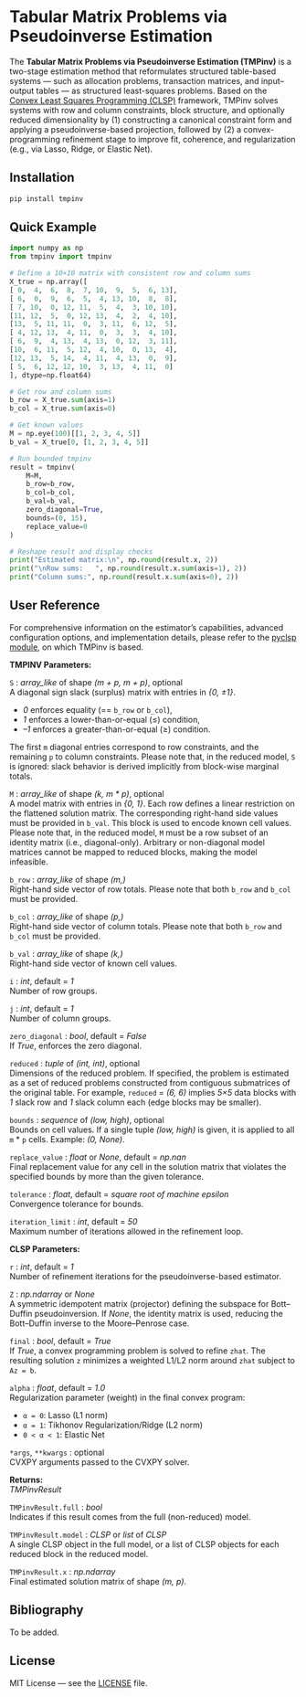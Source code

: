 # Tabular Matrix Problems via Pseudoinverse Estimation

The **Tabular Matrix Problems via Pseudoinverse Estimation (TMPinv)** is a two-stage estimation method that reformulates structured table-based systems — such as allocation problems, transaction matrices, and input–output tables — as structured least-squares problems. Based on the [Convex Least Squares Programming (CLSP)](https://pypi.org/project/pyclsp/ "Convex Least Squares Programming") framework, TMPinv solves systems with row and column constraints, block structure, and optionally reduced dimensionality by (1) constructing a canonical constraint form and applying a pseudoinverse-based projection, followed by (2) a convex-programming refinement stage to improve fit, coherence, and regularization (e.g., via Lasso, Ridge, or Elastic Net).

## Installation

```bash
pip install tmpinv
```

## Quick Example

```python
import numpy as np
from tmpinv import tmpinv

# Define a 10×10 matrix with consistent row and column sums
X_true = np.array([
[ 0,  4,  6,  8,  7, 10,  9,  5,  6, 13],
[ 6,  0,  9,  6,  5,  4, 13, 10,  8,  8],
[ 7, 10,  0, 12, 11,  5,  4,  3, 10, 10],
[11, 12,  5,  0, 12, 13,  4,  2,  4, 10],
[13,  5, 11, 11,  0,  3, 11,  6, 12,  5],
[ 4, 12, 13,  4, 11,  0,  3,  3,  4, 10],
[ 6,  9,  4, 13,  4, 13,  0, 12,  3, 11],
[10,  6, 11,  5, 12,  4, 10,  0, 13,  4],
[12, 13,  5, 14,  4, 11,  4, 13,  0,  9],
[ 5,  6, 12, 12, 10,  3, 13,  4, 11,  0]
], dtype=np.float64)

# Get row and column sums
b_row = X_true.sum(axis=1)
b_col = X_true.sum(axis=0)

# Get known values
M = np.eye(100)[[1, 2, 3, 4, 5]]
b_val = X_true[0, [1, 2, 3, 4, 5]]

# Run bounded tmpinv
result = tmpinv(
    M=M,
    b_row=b_row,
    b_col=b_col,
    b_val=b_val,
    zero_diagonal=True,
    bounds=(0, 15),
    replace_value=0
)

# Reshape result and display checks
print("Estimated matrix:\n", np.round(result.x, 2))
print("\nRow sums:   ", np.round(result.x.sum(axis=1), 2))
print("Column sums:", np.round(result.x.sum(axis=0), 2))
```

## User Reference

For comprehensive information on the estimator’s capabilities, advanced configuration options, and implementation details, please refer to the [pyclsp module](https://pypi.org/project/pyclsp/ "Convex Least Squares Programming"), on which TMPinv is based.

**TMPINV Parameters:**  

`S` : *array_like* of shape *(m + p, m + p)*, optional  
A diagonal sign slack (surplus) matrix with entries in *{0, ±1}*.  
-   *0* enforces equality (== `b_row` or `b_col`),  
-  *1* enforces a lower-than-or-equal (≤) condition,  
- *–1* enforces a greater-than-or-equal (≥) condition.  

The first `m` diagonal entries correspond to row constraints, and the remaining `p` to column constraints. Please note that, in the reduced model, `S` is ignored: slack behavior is derived implicitly from block-wise marginal totals.

`M` : *array_like* of shape *(k, m * p)*, optional  
A model matrix with entries in *{0, 1}*. Each row defines a linear restriction on the flattened solution matrix. The corresponding right-hand side values must be provided in `b_val`. This block is used to encode known cell values. Please note that, in the reduced model, `M` must be a row subset of an identity matrix (i.e., diagonal-only). Arbitrary or non-diagonal model matrices cannot be mapped to reduced blocks, making the model infeasible.

`b_row` : *array_like* of shape *(m,)*  
Right-hand side vector of row totals. Please note that both `b_row` and `b_col` must be provided.

`b_col` : *array_like* of shape *(p,)*  
Right-hand side vector of column totals. Please note that both `b_row` and `b_col` must be provided.

`b_val` : *array_like* of shape *(k,)*  
Right-hand side vector of known cell values.

`i` : *int*, default = *1*  
Number of row groups.

`j` : *int*, default = *1*  
Number of column groups.

`zero_diagonal` : *bool*, default = *False*  
If *True*, enforces the zero diagonal.

`reduced` : *tuple* of *(int, int)*, optional  
Dimensions of the reduced problem. If specified, the problem is estimated as a set of reduced problems constructed from contiguous submatrices of the original table. For example, `reduced` = *(6, 6)* implies *5×5* data blocks with *1* slack row and *1* slack column each (edge blocks may be smaller).

`bounds` : *sequence* of *(low, high)*, optional  
Bounds on cell values. If a single tuple *(low, high)* is given, it is applied to all `m` * `p` cells. Example: *(0, None)*.

`replace_value` : *float* or *None*, default = *np.nan*  
Final replacement value for any cell in the solution matrix that violates the specified bounds by more than the given tolerance.

`tolerance` : *float*, default = *square root of machine epsilon*  
Convergence tolerance for bounds.

`iteration_limit` : *int*, default = *50*  
Maximum number of iterations allowed in the refinement loop.

**CLSP Parameters:**  

`r` : *int*, default = *1*  
Number of refinement iterations for the pseudoinverse-based estimator.

`Z` : *np.ndarray* or *None*  
A symmetric idempotent matrix (projector) defining the subspace for Bott–Duffin pseudoinversion. If *None*, the identity matrix is used, reducing the Bott–Duffin inverse to the Moore–Penrose case.

`final` : *bool*, default = *True*  
If *True*, a convex programming problem is solved to refine `zhat`. The resulting solution `z` minimizes a weighted L1/L2 norm around `zhat` subject to `Az = b`.

`alpha` : *float*, default = *1.0*  
Regularization parameter (weight) in the final convex program:  
- `α = 0`: Lasso (L1 norm)  
- `α = 1`: Tikhonov Regularization/Ridge (L2 norm)  
- `0 < α < 1`: Elastic Net

`*args`, `**kwargs` : optional  
CVXPY arguments passed to the CVXPY solver.

**Returns:**  
*TMPinvResult*

`TMPinvResult.full` : *bool*  
Indicates if this result comes from the full (non-reduced) model.

`TMPinvResult.model` : *CLSP* or *list* of *CLSP*  
A single CLSP object in the full model, or a list of CLSP objects for each reduced block in the reduced model.

`TMPinvResult.x` : *np.ndarray*  
Final estimated solution matrix of shape *(m, p)*.

## Bibliography

To be added.

## License

MIT License — see the [LICENSE](LICENSE) file.
